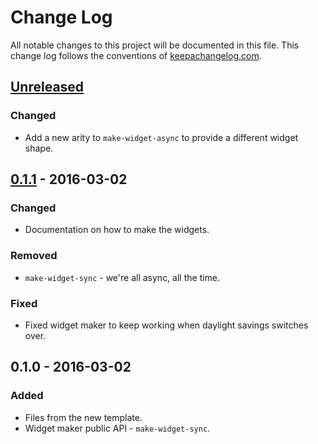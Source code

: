 # Change Log
All notable changes to this project will be documented in this file. This change log follows the conventions of [keepachangelog.com](http://keepachangelog.com/).

## [Unreleased][unreleased]
### Changed
- Add a new arity to `make-widget-async` to provide a different widget shape.

## [0.1.1] - 2016-03-02
### Changed
- Documentation on how to make the widgets.

### Removed
- `make-widget-sync` - we're all async, all the time.

### Fixed
- Fixed widget maker to keep working when daylight savings switches over.

## 0.1.0 - 2016-03-02
### Added
- Files from the new template.
- Widget maker public API - `make-widget-sync`.

[unreleased]: https://github.com/your-name/lein-java-practice/compare/0.1.1...HEAD
[0.1.1]: https://github.com/your-name/lein-java-practice/compare/0.1.0...0.1.1
